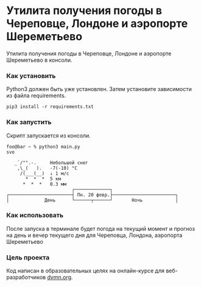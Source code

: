 # Утилита получения погоды в Череповце, Лондоне и аэропорте Шереметьево

Утилита получения погоды в Череповце, Лондоне и аэропорте Шереметьево в консоли.

### Как установить

Python3 должен быть уже установлен. 
Затем установите зависимости из файла requirements.
```
pip3 install -r requirements.txt
```

### Как запустить
Скрипт запускается из консоли.
```shell
foo@bar ~ % python3 main.py
svo

   _`/"".-.     Небольшой снег
    ,\_(   ).   -7(-10) °C     
     /(___(__)  ↓ 1 м/c        
       *  *  *  5 км           
      *  *  *   0.3 мм         
                        ┌─────────────┐                        
┌───────────────────────┤ Пн. 20 февр.├───────────────────────┐
│             День      └──────┬──────┘       Ночь            │
```

### Как использовать
После запуска в терминале будет погода на текущий момент и прогноз на день и вечер текущего дня для Череповца, Лондона, аэропорта Шереметьево

### Цель проекта

Код написан в образовательных целях на онлайн-курсе для веб-разработчиков [dvmn.org](https://dvmn.org/).
